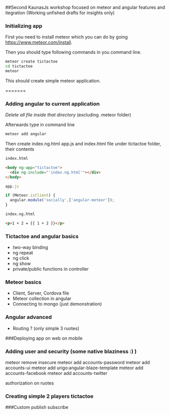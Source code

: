 ##Second KaunasJs workshop focused on meteor and angular features and itegration (Working unfished drafts for insights only)

### Initializing app

First you need to install meteor which you can do by going  https://www.meteor.com/install.

Then you should type following commands in you command line.

```sh 
meteor create tictactoe
cd tictactoe
meteor
```
This should create simple meteor application.

=======
### Adding angular to current application

*Delete all file inside that directory* (excluding .meteor folder)

Afterwards type in  command line
```sh 
meteor add angular
```

Then create index.ng.html app.js and index.html file under tictactoe folder, their contents

```html
index.html

<body ng-app="tictactoe">
  <div ng-include="'index.ng.html'"></div>
</body>
```

<div ng-include="'client/index.ng.html'"></div>

```js
app.js

if (Meteor.isClient) {
  angular.module('socially',['angular-meteor']);
}
```

```html
index.ng.html

<p>1 + 2 = {{ 1 + 2 }}</p>
```

### Tictactoe and angular basics
  - two-way binding
  - ng repeat
  - ng click 
  - ng show
  - private/public functions in controller

### Meteor basics
  - Client, Server, Cordova file
  - Meteor collection in angular
  - Connecting to mongo (just demonstration)

### Angular advanced
  - Routing ? (only simple 3 ruotes)
  
###Deploying app
on web
on mobile  

### Adding user and security (some native blaziness :) ) 
meteor remove insecure 
meteor add accounts-password 
meteor add accounts-ui 
meteor add urigo:angular-blaze-template 
meteor add accounts-facebook
meteor add accounts-twitter

authorization on ruotes  
  
### Creating simple 2 players tictactoe
  
###Custom publish subscribe